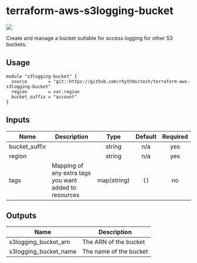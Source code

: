 # terraform-aws-s3logging-bucket
[![](https://github.com/rhythmictech/terraform-aws-s3logging-bucket/workflows/check/badge.svg)](https://github.com/rhythmictech/terraform-aws-s3logging-bucket/actions)

Create and manage a bucket suitable for access logging for other S3 buckets.

## Usage
```
module "s3logging-bucket" {
  source        = "git::https://github.com/rhythmictech/terraform-aws-s3logging-bucket"
  region        = var.region
  bucket_suffix = "account"
}

```

<!-- BEGINNING OF PRE-COMMIT-TERRAFORM DOCS HOOK -->
## Inputs

| Name | Description | Type | Default | Required |
|------|-------------|:----:|:-----:|:-----:|
| bucket\_suffix |  | string | n/a | yes |
| region |  | string | n/a | yes |
| tags | Mapping of any extra tags you want added to resources | map(string) | `{}` | no |

## Outputs

| Name | Description |
|------|-------------|
| s3logging\_bucket\_arn | The ARN of the bucket |
| s3logging\_bucket\_name | The name of the bucket |

<!-- END OF PRE-COMMIT-TERRAFORM DOCS HOOK -->
